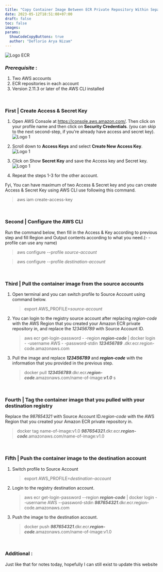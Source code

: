 ```yaml
---
title: "Copy Container Image Between ECR Private Repository Within Separate Account"
date: 2023-05-12T18:51:08+07:00
draft: false
toc: false
images:
params:
  ShowCodeCopyButtons: true
  author: "Deflorio Arya Nizam"
---
```


![Logo ECR](https://github.com/defloriooryn/Assets/blob/main/ecr.png?raw=true#center)

### *Prerequisite* : 
1. Two AWS accounts
2. ECR repositories in each account
3. Version 2.11.3 or later of the AWS CLI installed 

&nbsp;

### First | Create Access & Secret Key
1. Open AWS Console at https://console.aws.amazon.com/. Then click on your profile name and then click on **Security Credentials**. (you can skip to the next second-step, if you're already have access and secret key).
![Logo 1](https://github.com/defloriooryn/Assets/blob/main/1.jpeg?raw=true)

2. Scroll down to **Access Keys** and select **Create New Access Key**.
![Logo 1](https://github.com/defloriooryn/Assets/blob/main/2.jpeg?raw=true)

3. Click on Show **Secret Key** and save the Access key and Secret key. 
![Logo 1](https://github.com/defloriooryn/Assets/blob/main/3.jpeg?raw=true)

4. Repeat the steps 1-3 for the other account.

Fyi, You can have maximum of two Access & Secret key and you can create Access & Secret Key using AWS CLI use following this command.
  > aws iam create-access-key

&nbsp;

### Second | Configure the AWS CLI
Run the command below, then fill in the Access & Key according to previous step and fill Region and Output contents according to what you need.(- -profile can use any name)
> aws configure --profile *source-account*

> aws configure --profile *destination-account*

&nbsp;

### Third | Pull the container image from the source accounts
1. Open terminal and you can switch profile to Source Account using command below.
   > export AWS_PROFILE=*source-account*
2. You can login to the registry source account after replacing *region-code* with the AWS Region that you created your Amazon ECR private repository in, and replace the *123456789* with Source Account ID.
   > aws ecr get-login-password - -region ***region-code*** | docker login  - -username AWS - -password-stdin ***123456789*** .dkr.ecr.region-code.amazonaws.com
3. Pull the image and replace ***123456789*** and ***region-code*** with the information that you provided in the previous step.
   > docker pull ***123456789***.dkr.ecr.***region-code***.amazonaws.com/name-of-image:***v1.0*** s

&nbsp;

### Fourth | Tag the container image that you pulled with your destination registry
Replace the *987654321* with Source Account ID.*region-code* with the AWS Region that you created your Amazon ECR private repository in.
> docker tag name-of-image:v1.0 ***987654321***.dkr.ecr.***region-code***.amazonaws.com/name-of-image:v1.0

&nbsp;

### Fifth | Push the container image to the destination account
1. Switch profile to Source Account
   > export AWS_PROFILE=*destination-account*
2. Login to the registry destination account.
   > aws ecr get-login-password --region ***region-code*** | docker login --username AWS --password-stdin ***987654321***.dkr.ecr.region-code.amazonaws.com
3. Push the image to the destination account.
   > docker push ***987654321***.dkr.ecr.***region-code***.amazonaws.com/name-of-image:v1.0

&nbsp;

### Additional : 

Just like that for notes today, hopefully I can still exist to update this website
